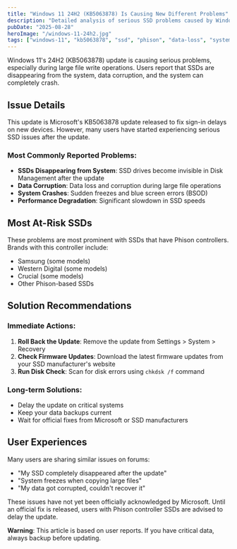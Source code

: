 ```yaml
---
title: "Windows 11 24H2 (KB5063878) Is Causing New Different Problems"
description: "Detailed analysis of serious SSD problems caused by Windows 11 KB5063878 update and solutions"
pubDate: "2025-08-28"
heroImage: "/windows-11-24h2.jpg"
tags: ["windows-11", "kb5063878", "ssd", "phison", "data-loss", "system-error"]
---
```


Windows 11's 24H2 (KB5063878) update is causing serious problems, especially during large file write operations. Users report that SSDs are disappearing from the system, data corruption, and the system can completely crash.

## Issue Details

This update is Microsoft's KB5063878 update released to fix sign-in delays on new devices. However, many users have started experiencing serious SSD issues after the update.

### Most Commonly Reported Problems:

- **SSDs Disappearing from System**: SSD drives become invisible in Disk Management after the update
- **Data Corruption**: Data loss and corruption during large file operations
- **System Crashes**: Sudden freezes and blue screen errors (BSOD)
- **Performance Degradation**: Significant slowdown in SSD speeds

## Most At-Risk SSDs

These problems are most prominent with SSDs that have Phison controllers. Brands with this controller include:
- Samsung (some models)
- Western Digital (some models)
- Crucial (some models)
- Other Phison-based SSDs

## Solution Recommendations

### Immediate Actions:
1. **Roll Back the Update**: Remove the update from Settings > System > Recovery
2. **Check Firmware Updates**: Download the latest firmware updates from your SSD manufacturer's website
3. **Run Disk Check**: Scan for disk errors using `chkdsk /f` command

### Long-term Solutions:
- Delay the update on critical systems
- Keep your data backups current
- Wait for official fixes from Microsoft or SSD manufacturers

## User Experiences

Many users are sharing similar issues on forums:
- "My SSD completely disappeared after the update"
- "System freezes when copying large files"
- "My data got corrupted, couldn't recover it"

These issues have not yet been officially acknowledged by Microsoft. Until an official fix is released, users with Phison controller SSDs are advised to delay the update.

**Warning**: This article is based on user reports. If you have critical data, always backup before updating.
